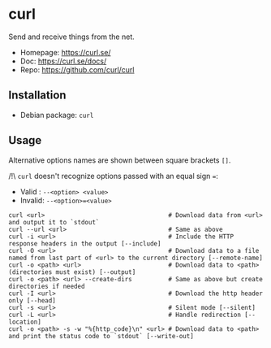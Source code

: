 # curl

Send and receive things from the net.

- Homepage: <https://curl.se/>
- Doc: <https://curl.se/docs/>
- Repo: <https://github.com/curl/curl>

## Installation

- Debian package: `curl`

## Usage

Alternative options names are shown between square brackets `[]`.

/!\ `curl` doesn't recognize options passed with an equal sign `=`:

- Valid  : `--<option> <value>`
- Invalid: `--<option>=<value>`

```text
curl <url>                                  # Download data from <url> and output it to `stdout`
curl --url <url>                            # Same as above
curl -i <url>                               # Include the HTTP response headers in the output [--include]
curl -O <url>                               # Download data to a file named from last part of <url> to the current directory [--remote-name]
curl -o <path> <url>                        # Download data to <path>(directories must exist) [--output]
curl -o <path> <url> --create-dirs          # Same as above but create directories if needed
curl -I <url>                               # Download the http header only [--head]
curl -s <url>                               # Silent mode [--silent]
curl -L <url>                               # Handle redirection [--location]
curl -o <path> -s -w "%{http_code}\n" <url> # Download data to <path> and print the status code to `stdout` [--write-out]
```

